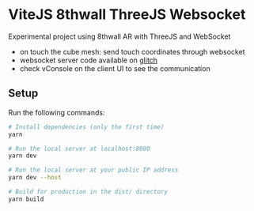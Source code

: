 # ViteJS 8thwall ThreeJS Websocket

Experimental project using 8thwall AR with ThreeJS and WebSocket

- on touch the cube mesh: send touch coordinates through websocket
- websocket server code available on [glitch](https://glitch.com/edit/#!/designium-websocket-server)
- check vConsole on the client UI to see the communication

## Setup

Run the following commands:

```bash
# Install dependencies (only the first time)
yarn

# Run the local server at localhost:8080
yarn dev

# Run the local server at your public IP address
yarn dev --host

# Build for production in the dist/ directory
yarn build
```

